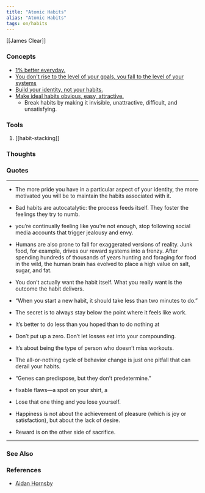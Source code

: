 ```yaml
---
title: "Atomic Habits"
alias: "Atomic Habits"
tags: on/habits 
---
```


[[James Clear]]

### Concepts
- [1% better everyday.](one-percent.md)
- [You don't rise to the level of your goals, you fall to the level of your systems](fall-to-systems.md)
- [Build your identity, not your habits.](identity-not-habits.md)
- [Make ideal habits obvious, easy, attractive.](hoea.md)
	- Break habits by making it invisible, unattractive, difficult, and unsatisfying.


### Tools
1. [[habit-stacking]]
### Thoughts
### Quotes
---

- The more pride you have in a particular aspect of your identity, the more motivated you will be to maintain the habits associated with it.

- Bad habits are autocatalytic: the process feeds itself. They foster the feelings they try to numb.

- you’re continually feeling like you’re not enough, stop following social media accounts that trigger jealousy and envy.

- Humans are also prone to fall for exaggerated versions of reality. Junk food, for example, drives our reward systems into a frenzy. After spending hundreds of thousands of years hunting and foraging for food in the wild, the human brain has evolved to place a high value on salt, sugar, and fat.

- You don’t actually want the habit itself. What you really want is the outcome the habit delivers.

- “When you start a new habit, it should take less than two minutes to do.”

- The secret is to always stay below the point where it feels like work.

- It’s better to do less than you hoped than to do nothing at

- Don’t put up a zero. Don’t let losses eat into your compounding.

- It’s about being the type of person who doesn’t miss workouts.

- The all-or-nothing cycle of behavior change is just one pitfall that can derail your habits.

- “Genes can predispose, but they don’t predetermine.”

- fixable flaws—a spot on your shirt, a

- Lose that one thing and you lose yourself.

- Happiness is not about the achievement of pleasure (which is joy or satisfaction), but about the lack of desire.

- Reward is on the other side of sacrifice.


----
### See Also

### References
- [Aidan Hornsby](https://medium.com/@aidanhornsby?p=c021e38eeae7)